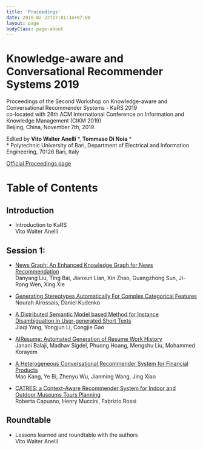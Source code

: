 ```yaml
---
title: 'Proceedings'
date: 2018-02-22T17:01:34+07:00
layout: page
bodyClass: page-about
---
```


# Knowledge-aware and Conversational Recommender Systems 2019

Proceedings of the Second Workshop on Knowledge-aware and Conversational Recommender Systems - KaRS 2019  
co-located with 28th ACM International Conference on Information and Knowledge Management (CIKM 2019)  
Beijing, China, November 7th, 2019.

Edited by **Vito Walter Anelli** \*, **Tommaso Di Noia** \*  
\* Polytechnic University of Bari, Department of Electrical and Information Engineering, 70126 Bari, Italy

[Official Proceedings page](http://ceur-ws.org/Vol-2601/)

# Table of Contents

## Introduction
- Introduction to KaRS  
Vito Walter Anelli

## Session 1:
- [News Graph: An Enhanced Knowledge Graph for News Recommendation](http://ceur-ws.org/Vol-2601/kars2019_paper_01.pdf)  
Danyang Liu, Ting Bai, Jianxun Lian, Xin Zhao, Guangzhong Sun, Ji-Rong Wen, Xing Xie

- [Generating Stereotypes Automatically For Complex Categorical Features](http://ceur-ws.org/Vol-2601/kars2019_paper_02.pdf)  
Nourah Alrossais, Daniel Kudenko

- [A Distributed Semantic Model based Method for Instance Disambiguation in User-generated Short Texts](http://ceur-ws.org/Vol-2601/kars2019_paper_03.pdf)  
Jiaqi Yang, Yongjun Li, Congjie Gao

- [AIResume: Automated Generation of Resume Work History](http://ceur-ws.org/Vol-2601/kars2019_paper_04.pdf)  
Janani Balaji, Madhav Sigdel, Phuong Hoang, Mengshu Liu, Mohammed Korayem

- [A Heterogeneous Conversational Recommender System for Financial Products](http://ceur-ws.org/Vol-2601/kars2019_paper_05.pdf)  
Mao Kang, Ye Bi, Zhenyu Wu, Jianming Wang, Jing Xiao

- [CATRES: a Context-Aware Recommender System for Indoor and Outdoor Museums Tours Planning](http://ceur-ws.org/Vol-2601/kars2019_paper_06.pdf)  
Roberta Capuano, Henry Muccini, Fabrizio Rossi

## Roundtable
- Lessons learned and roundtable with the authors  
Vito Walter Anelli
